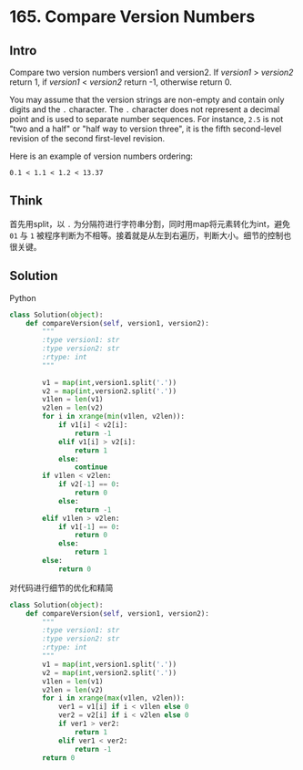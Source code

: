 # 165. Compare Version Numbers

## Intro

Compare two version numbers version1 and version2.
If *version1* > *version2* return 1, if *version1* < *version2* return -1, otherwise return 0.

You may assume that the version strings are non-empty and contain only digits and the `.` character.
The `.` character does not represent a decimal point and is used to separate number sequences.
For instance, `2.5` is not "two and a half" or "half way to version three", it is the fifth second-level revision of the second first-level revision.

Here is an example of version numbers ordering:

```
0.1 < 1.1 < 1.2 < 13.37
```

## Think

首先用split，以 `.` 为分隔符进行字符串分割，同时用map将元素转化为int，避免 `01` 与 `1` 被程序判断为不相等。接着就是从左到右遍历，判断大小。细节的控制也很关键。

## Solution

Python
 
```python
class Solution(object):
    def compareVersion(self, version1, version2):
        """
        :type version1: str
        :type version2: str
        :rtype: int
        """
        
    	v1 = map(int,version1.split('.'))
        v2 = map(int,version2.split('.'))
        v1len = len(v1)
        v2len = len(v2)
        for i in xrange(min(v1len, v2len)):
            if v1[i] < v2[i]:
                return -1
            elif v1[i] > v2[i]:
                return 1
            else:
                continue
        if v1len < v2len:
            if v2[-1] == 0:
                return 0
            else:
                return -1
        elif v1len > v2len:
            if v1[-1] == 0:
                return 0
            else:
                return 1
        else:
            return 0
```

对代码进行细节的优化和精简
```python
class Solution(object):
    def compareVersion(self, version1, version2):
        """
        :type version1: str
        :type version2: str
        :rtype: int
        """
        v1 = map(int,version1.split('.'))
        v2 = map(int,version2.split('.'))
        v1len = len(v1)
        v2len = len(v2)
        for i in xrange(max(v1len, v2len)):
            ver1 = v1[i] if i < v1len else 0
            ver2 = v2[i] if i < v2len else 0
            if ver1 > ver2:
                return 1
            elif ver1 < ver2:
                return -1
        return 0
```